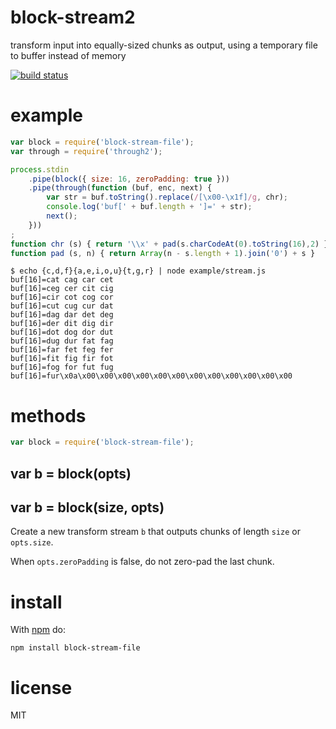# block-stream2

transform input into equally-sized chunks as output, using a temporary file to buffer instead of memory

[![build status](https://secure.travis-ci.org/brendanashworth/block-stream-file.png)](http://travis-ci.org/brendanashworth/block-stream-file)

# example

``` js
var block = require('block-stream-file');
var through = require('through2');

process.stdin
    .pipe(block({ size: 16, zeroPadding: true }))
    .pipe(through(function (buf, enc, next) {
        var str = buf.toString().replace(/[\x00-\x1f]/g, chr);
        console.log('buf[' + buf.length + ']=' + str);
        next();
    }))
;
function chr (s) { return '\\x' + pad(s.charCodeAt(0).toString(16),2) }
function pad (s, n) { return Array(n - s.length + 1).join('0') + s }
```

```
$ echo {c,d,f}{a,e,i,o,u}{t,g,r} | node example/stream.js
buf[16]=cat cag car cet 
buf[16]=ceg cer cit cig 
buf[16]=cir cot cog cor 
buf[16]=cut cug cur dat 
buf[16]=dag dar det deg 
buf[16]=der dit dig dir 
buf[16]=dot dog dor dut 
buf[16]=dug dur fat fag 
buf[16]=far fet feg fer 
buf[16]=fit fig fir fot 
buf[16]=fog for fut fug 
buf[16]=fur\x0a\x00\x00\x00\x00\x00\x00\x00\x00\x00\x00\x00\x00
```

# methods

``` js
var block = require('block-stream-file');
```

## var b = block(opts)
## var b = block(size, opts)

Create a new transform stream `b` that outputs chunks of length `size` or
`opts.size`.

When `opts.zeroPadding` is false, do not zero-pad the last chunk.

# install

With [npm](https://npmjs.org) do:

```
npm install block-stream-file
```

# license

MIT

